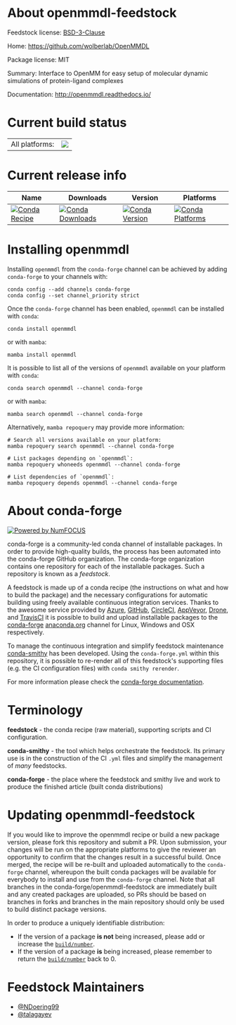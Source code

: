 About openmmdl-feedstock
========================

Feedstock license: [BSD-3-Clause](https://github.com/conda-forge/openmmdl-feedstock/blob/main/LICENSE.txt)

Home: https://github.com/wolberlab/OpenMMDL

Package license: MIT

Summary: Interface to OpenMM for easy setup of molecular dynamic simulations of protein-ligand complexes

Documentation: http://openmmdl.readthedocs.io/

Current build status
====================


<table><tr><td>All platforms:</td>
    <td>
      <a href="https://dev.azure.com/conda-forge/feedstock-builds/_build/latest?definitionId=23151&branchName=main">
        <img src="https://dev.azure.com/conda-forge/feedstock-builds/_apis/build/status/openmmdl-feedstock?branchName=main">
      </a>
    </td>
  </tr>
</table>

Current release info
====================

| Name | Downloads | Version | Platforms |
| --- | --- | --- | --- |
| [![Conda Recipe](https://img.shields.io/badge/recipe-openmmdl-green.svg)](https://anaconda.org/conda-forge/openmmdl) | [![Conda Downloads](https://img.shields.io/conda/dn/conda-forge/openmmdl.svg)](https://anaconda.org/conda-forge/openmmdl) | [![Conda Version](https://img.shields.io/conda/vn/conda-forge/openmmdl.svg)](https://anaconda.org/conda-forge/openmmdl) | [![Conda Platforms](https://img.shields.io/conda/pn/conda-forge/openmmdl.svg)](https://anaconda.org/conda-forge/openmmdl) |

Installing openmmdl
===================

Installing `openmmdl` from the `conda-forge` channel can be achieved by adding `conda-forge` to your channels with:

```
conda config --add channels conda-forge
conda config --set channel_priority strict
```

Once the `conda-forge` channel has been enabled, `openmmdl` can be installed with `conda`:

```
conda install openmmdl
```

or with `mamba`:

```
mamba install openmmdl
```

It is possible to list all of the versions of `openmmdl` available on your platform with `conda`:

```
conda search openmmdl --channel conda-forge
```

or with `mamba`:

```
mamba search openmmdl --channel conda-forge
```

Alternatively, `mamba repoquery` may provide more information:

```
# Search all versions available on your platform:
mamba repoquery search openmmdl --channel conda-forge

# List packages depending on `openmmdl`:
mamba repoquery whoneeds openmmdl --channel conda-forge

# List dependencies of `openmmdl`:
mamba repoquery depends openmmdl --channel conda-forge
```


About conda-forge
=================

[![Powered by
NumFOCUS](https://img.shields.io/badge/powered%20by-NumFOCUS-orange.svg?style=flat&colorA=E1523D&colorB=007D8A)](https://numfocus.org)

conda-forge is a community-led conda channel of installable packages.
In order to provide high-quality builds, the process has been automated into the
conda-forge GitHub organization. The conda-forge organization contains one repository
for each of the installable packages. Such a repository is known as a *feedstock*.

A feedstock is made up of a conda recipe (the instructions on what and how to build
the package) and the necessary configurations for automatic building using freely
available continuous integration services. Thanks to the awesome service provided by
[Azure](https://azure.microsoft.com/en-us/services/devops/), [GitHub](https://github.com/),
[CircleCI](https://circleci.com/), [AppVeyor](https://www.appveyor.com/),
[Drone](https://cloud.drone.io/welcome), and [TravisCI](https://travis-ci.com/)
it is possible to build and upload installable packages to the
[conda-forge](https://anaconda.org/conda-forge) [anaconda.org](https://anaconda.org/)
channel for Linux, Windows and OSX respectively.

To manage the continuous integration and simplify feedstock maintenance
[conda-smithy](https://github.com/conda-forge/conda-smithy) has been developed.
Using the ``conda-forge.yml`` within this repository, it is possible to re-render all of
this feedstock's supporting files (e.g. the CI configuration files) with ``conda smithy rerender``.

For more information please check the [conda-forge documentation](https://conda-forge.org/docs/).

Terminology
===========

**feedstock** - the conda recipe (raw material), supporting scripts and CI configuration.

**conda-smithy** - the tool which helps orchestrate the feedstock.
                   Its primary use is in the construction of the CI ``.yml`` files
                   and simplify the management of *many* feedstocks.

**conda-forge** - the place where the feedstock and smithy live and work to
                  produce the finished article (built conda distributions)


Updating openmmdl-feedstock
===========================

If you would like to improve the openmmdl recipe or build a new
package version, please fork this repository and submit a PR. Upon submission,
your changes will be run on the appropriate platforms to give the reviewer an
opportunity to confirm that the changes result in a successful build. Once
merged, the recipe will be re-built and uploaded automatically to the
`conda-forge` channel, whereupon the built conda packages will be available for
everybody to install and use from the `conda-forge` channel.
Note that all branches in the conda-forge/openmmdl-feedstock are
immediately built and any created packages are uploaded, so PRs should be based
on branches in forks and branches in the main repository should only be used to
build distinct package versions.

In order to produce a uniquely identifiable distribution:
 * If the version of a package **is not** being increased, please add or increase
   the [``build/number``](https://docs.conda.io/projects/conda-build/en/latest/resources/define-metadata.html#build-number-and-string).
 * If the version of a package **is** being increased, please remember to return
   the [``build/number``](https://docs.conda.io/projects/conda-build/en/latest/resources/define-metadata.html#build-number-and-string)
   back to 0.

Feedstock Maintainers
=====================

* [@NDoering99](https://github.com/NDoering99/)
* [@talagayev](https://github.com/talagayev/)

